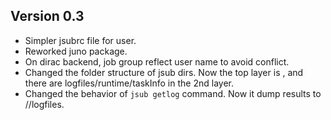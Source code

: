 ## Version 0.3
 * Simpler jsubrc file for user.
 * Reworked juno package.
 * On dirac backend, job group reflect user name to avoid conflict.
 * Changed the folder structure of jsub dirs. Now the top layer is <task-id>, and there are logfiles/runtime/taskInfo in the 2nd layer.
 * Changed the behavior of `jsub getlog` command. Now it dump results to <jsub-dir>/<task-id>/logfiles.
